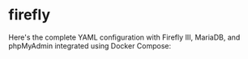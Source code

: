 # firefly
Here's the complete YAML configuration with Firefly III, MariaDB, and phpMyAdmin integrated using Docker Compose:
